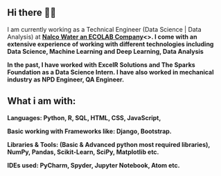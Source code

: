 ## Hi there 👋🏻

I am currently working as a Technical Engineer (Data Science | Data Analysis) at <strong>[Nalco Water an ECOLAB Company](https://www.ecolab.com/nalco-water)<>. I come with an extensive experience of working with different technologies including Data Science, Machine Learning and Deep Learning, Data Analysis

In the past, I have worked with ExcelR Solutions and The Sparks Foundation as a Data Science Intern. I have also worked in mechanical industry as NPD Engineer, QA Engineer.

## What i am with:

Languages: Python, R, SQL, HTML, CSS, JavaScript, 

Basic working with Frameworks like: Django, Bootstrap.

Libraries & Tools: (Basic & Advanced python most required libraries), NumPy, Pandas, Scikit-Learn, SciPy, Matplotlib etc.

IDEs used: PyCharm, Spyder, Jupyter Notebook, Atom etc.

